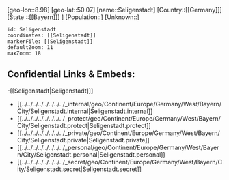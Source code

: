 ﻿---
location: [50.07,8.98]
mapzoom: [7,12] 
mapmarker: city 
type: City
tags:
- geo/City


SpocWebEntityId: 34192
isDeleted: false
confidential: public

---
[geo-lon::8.98]
[geo-lat::50.07]
[name::Seligenstadt]
[Country::[[Germany]]]
[State ::[[Bayern]]] ]
[Population::]
[Unknown::]


```leaflet
id: Seligenstadt
coordinates: [[Seligenstadt]]
markerFile: [[Seligenstadt]]
defaultZoom: 11 
maxZoom: 18
```


## Confidential Links & Embeds: 
-[[Seligenstadt|Seligenstadt]]] 
- [[../../../../../../../../_internal/geo/Continent/Europe/Germany/West/Bayern/City/Seligenstadt.internal|Seligenstadt.internal]] 
- [[../../../../../../../../_protect/geo/Continent/Europe/Germany/West/Bayern/City/Seligenstadt.protect|Seligenstadt.protect]] 
- [[../../../../../../../../_private/geo/Continent/Europe/Germany/West/Bayern/City/Seligenstadt.private|Seligenstadt.private]] 
- [[../../../../../../../../_personal/geo/Continent/Europe/Germany/West/Bayern/City/Seligenstadt.personal|Seligenstadt.personal]] 
- [[../../../../../../../../_secret/geo/Continent/Europe/Germany/West/Bayern/City/Seligenstadt.secret|Seligenstadt.secret]] 
